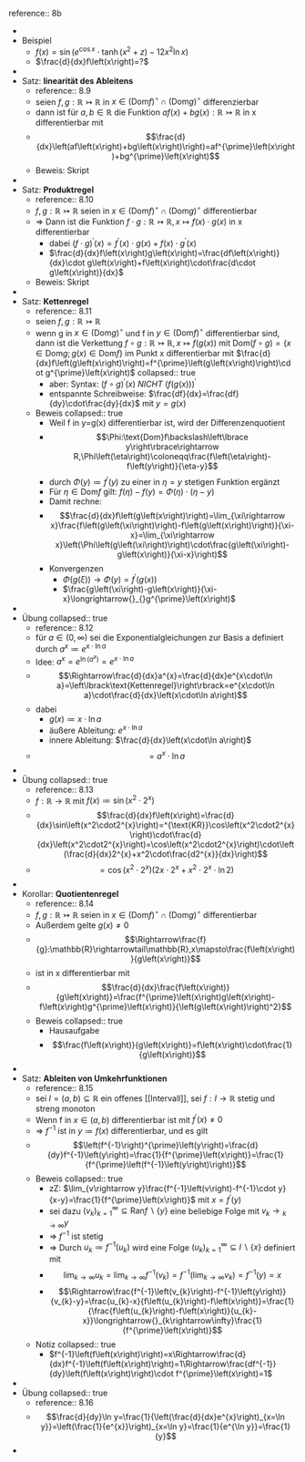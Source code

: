 reference:: 8b

-
- Beispiel
	- $f\left(x\right)=\sin\left(e^{\cos x}\cdot\tanh\left(x^2+z\right)-12x^2\ln x\right)$
	- $\frac{d}{dx}f\left(x\right)=?$
-
- Satz: **linearität des Ableitens**
	- reference:: 8.9
	- seien $f,g:\mathbb{R}\rightarrowtail\mathbb{R}$ in $x\in\left(\text{Dom}f\right)^{\circ}\cap\left(\text{Dom}g\right)^{\circ}$ differenzierbar
	- dann ist für $a,b\in\mathbb{R}$ die Funktion $af\left(x\right)+bg\left(x\right):\mathbb{R}\rightarrowtail\mathbb{R}$ in x differentierbar mit
	- $$\frac{d}{dx}\left(af\left(x\right)+bg\left(x\right)\right)=af^{\prime}\left(x\right)+bg^{\prime}\left(x\right)$$
	- Beweis: Skript
-
- Satz: **Produktregel**
	- reference:: 8.10
	- $f,g:\mathbb{R}\rightarrowtail\mathbb{R}$ seien in $x\in\left(\text{Dom}f\right)^{\circ}\cap\left(\text{Dom}g\right)^{\circ}$ differentierbar
	- => Dann ist die Funktion $f\cdot g:\mathbb{R}\rightarrowtail\mathbb{R},x\mapsto f\left(x\right)\cdot g\left(x\right)$ in x differentierbar
		- dabei $\left(f\cdot g\right)^{\prime}\left(x\right)=f^{\prime}\left(x\right)\cdot g\left(x\right)+f\left(x\right)\cdot g^{\prime}\left(x\right)$
		- $\frac{d}{dx}f\left(x\right)g\left(x\right)=\frac{df\left(x\right)}{dx}\cdot g\left(x\right)+f\left(x\right)\cdot\frac{d\cdot g\left(x\right)}{dx}$
	- Beweis: Skript
-
- Satz: **Kettenregel**
	- reference:: 8.11
	- seien $f,g:\mathbb{R}\rightarrowtail\mathbb{R}$
	- wenn g in $x\in\left(\text{Dom}g\right)^{\circ}$ und f in $y\in\left(\text{Dom}f\right)^{\circ}$ differentierbar sind, dann ist die Verkettung $f\circ g:\mathbb{R}\rightarrowtail\mathbb{R},x\mapsto f\left(g\left(x\right)\right)$ mit $\text{Dom}\left(f\circ g\right)=\left\lbrace x\in\text{Dom}g;g\left(x\right)\in\text{Dom}f\right\rbrace$ im Punkt x differentierbar mit $\frac{d}{dx}f\left(g\left(x\right)\right)=f^{\prime}\left(g\left(x\right)\right)\cdot g^{\prime}\left(x\right)$
	  collapsed:: true
		- aber: Syntax: $\left(f\circ g\right)^{\prime}\left(x\right)$ *NICHT* $\left(f\left(g\left(x\right)\right)\right)^{\prime}$
		- entspannte Schreibweise: $\frac{df}{dx}=\frac{df}{dy}\cdot\frac{dy}{dx}$ mit $y=g\left(x\right)$
	- Beweis
	  collapsed:: true
		- Weil f in y=g(x) differentierbar ist, wird der Differenzenquotient
		- $$\Phi:\text{Dom}f\backslash\left\lbrace y\right\rbrace\rightarrow R,\Phi\left(\eta\right)\coloneqq\frac{f\left(\eta\right)-f\left(y\right)}{\eta-y}$$
		- durch $\Phi\left(y\right)\coloneqq f^{\prime}\left(y\right)$ zu einer in $\eta=y$ stetigen Funktion ergänzt
		- Für $\eta\in\text{Dom}f$ gilt: $f\left(\eta\right)-f\left(y\right)=\Phi\left(\eta\right)\cdot\left(\eta-y\right)$
		- Damit rechne:
		- $$\frac{d}{dx}f\left(g\left(x\right)\right)=\lim_{\xi\rightarrow x}\frac{f\left(g\left(\xi\right)\right)-f\left(g\left(x\right)\right)}{\xi-x}=\lim_{\xi\rightarrow x}\left(\Phi\left(g\left(\xi\right)\right)\cdot\frac{g\left(\xi\right)-g\left(x\right)}{\xi-x}\right)$$
		- Konvergenzen
			- $\Phi\left(g\left(\xi\right)\right)\longrightarrow{}_{}\Phi\left(y\right)=f^{\prime}\left(g\left(x\right)\right)$
			- $\frac{g\left(\xi\right)-g\left(x\right)}{\xi-x}\longrightarrow{}_{}g^{\prime}\left(x\right)$
-
- Übung
  collapsed:: true
	- reference:: 8.12
	- für $a\in\left(0,\infty\right)$ sei die Exponentialgleichungen zur Basis a definiert durch $a^{x}\coloneqq e^{x\cdot\ln a}$
	- Idee: $a^{x}=e^{\ln\left(a^{x}\right)}=e^{x\cdot\ln a}$
	- $$\Rightarrow\frac{d}{dx}a^{x}=\frac{d}{dx}e^{x\cdot\ln a}=\left\lbrack\text{Kettenregel}\right\rbrack=e^{x\cdot\ln a}\cdot\frac{d}{dx}\left(x\cdot\ln a\right)$$
	- dabei
		- $g\left(x\right)\coloneqq x\cdot\ln a$
		- äußere Ableitung: $e^{x\cdot\ln a}$
		- innere Ableitung: $\frac{d}{dx}\left(x\cdot\ln a\right)$
	- $$=a^{x}\cdot\ln a$$
-
- Übung
  collapsed:: true
	- reference:: 8.13
	- $f:\mathbb{R}\rightarrow\mathbb{R}$ mit $f\left(x\right)\coloneqq\sin\left(x^2\cdot2^{x}\right)$
	- $$\frac{d}{dx}f\left(x\right)=\frac{d}{dx}\sin\left(x^2\cdot2^{x}\right)=^{\text{KR}}\cos\left(x^2\cdot2^{x}\right)\cdot\frac{d}{dx}\left(x^2\cdot2^{x}\right)=\cos\left(x^2\cdot2^{x}\right)\cdot\left(\frac{d}{dx}2^{x}+x^2\cdot\frac{d2^{x}}{dx}\right)$$
	- $$=\cos\left(x^2\cdot2^{x}\right)\left(2x\cdot2^{x}+x^2\cdot2^{x}\cdot\ln2\right)$$
-
- Korollar: **Quotientenregel**
	- reference:: 8.14
	- $f,g:\mathbb{R}\rightarrowtail\mathbb{R}$ seien in $x\in\left(\text{Dom}f\right)^{\circ}\cap\left(\text{Dom}g\right)^{\circ}$ differentierbar
	- Außerdem gelte $g\left(x\right)\neq0$
	- $$\Rightarrow\frac{f}{g}:\mathbb{R}\rightarrowtail\mathbb{R},x\mapsto\frac{f\left(x\right)}{g\left(x\right)}$$
	- ist in x differentierbar mit
	- $$\frac{d}{dx}\frac{f\left(x\right)}{g\left(x\right)}=\frac{f^{\prime}\left(x\right)g\left(x\right)-f\left(x\right)g^{\prime}\left(x\right)}{\left(g\left(x\right)\right)^2}$$
	- Beweis
	  collapsed:: true
		- Hausaufgabe
		- $$\frac{f\left(x\right)}{g\left(x\right)}=f\left(x\right)\cdot\frac{1}{g\left(x\right)}$$
-
- Satz: **Ableiten von Umkehrfunktionen**
	- reference:: 8.15
	- sei $I=\left(a,b\right)\subseteq\mathbb{R}$ ein offenes [[Intervall]], sei $f:I\rightarrow\mathbb{R}$ stetig und streng monoton
	- Wenn f in $x\in\left(a,b\right)$ differentierbar ist mit $f^{\prime}\left(x\right)\neq0$
	- => $f^{-1}$ ist in $y\coloneqq f\left(x\right)$ differentierbar, und es gilt
	- $$\left(f^{-1}\right)^{\prime}\left(y\right)=\frac{d}{dy}f^{-1}\left(y\right)=\frac{1}{f^{\prime}\left(x\right)}=\frac{1}{f^{\prime}\left(f^{-1}\left(y\right)\right)}$$
	- Beweis
	  collapsed:: true
		- zZ: $\lim_{v\rightarrow y}\frac{f^{-1}\left(v\right)-f^{-1}\cdot y}{x-y}=\frac{1}{f^{\prime}\left(x\right)}$ mit $x=f^{\prime}\left(y\right)$
		- sei dazu $\left(v_{k}\right)_{k=1}^{\infty}\subseteq\text{Ran}f\backslash\left\lbrace y\right\rbrace$ eine beliebige Folge mit $v_{k}\longrightarrow{}_{k\rightarrow\infty}y$
		- => $f^{-1}$ ist stetig
		- => Durch $u_{k}\coloneqq f^{-1}\left(u_{k}\right)$ wird eine Folge $\left(u_{k}\right)_{k=1}^{\infty}\subseteq I\backslash\left\lbrace x\right\rbrace$ definiert mit
		- $$\lim_{k\rightarrow\infty}u_{k}=\lim_{k\rightarrow\infty}f^{-1}\left(v_{k}\right)=f^{-1}\left(\lim_{k\rightarrow\infty}v_{k}\right)=f^{-1}\left(y\right)=x$$
		- $$\Rightarrow\frac{f^{-1}\left(v_{k}\right)-f^{-1}\left(y\right)}{v_{k}-y}=\frac{u_{k}-x}{f\left(u_{k}\right)-f\left(x\right)}=\frac{1}{\frac{f\left(u_{k}\right)-f\left(x\right)}{u_{k}-x}}\longrightarrow{}_{k\rightarrow\infty}\frac{1}{f^{\prime}\left(x\right)}$$
	- Notiz
	  collapsed:: true
		- $f^{-1}\left(f\left(x\right)\right)=x\Rightarrow\frac{d}{dx}f^{-1}\left(f\left(x\right)\right)=1\Rightarrow\frac{df^{-1}}{dy}\left(f\left(x\right)\right)\cdot f^{\prime}\left(x\right)=1$
-
- Übung
  collapsed:: true
	- reference:: 8.16
	- $$\frac{d}{dy}\ln y=\frac{1}{\left(\frac{d}{dx}e^{x}\right)_{x=\ln y}}=\left(\frac{1}{e^{x}}\right)_{x=\ln y}=\frac{1}{e^{\ln y}}=\frac{1}{y}$$
-